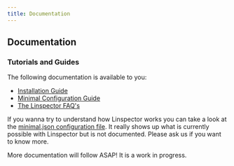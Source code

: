 ```yaml
---
title: Documentation
---
```


<h2>Documentation</h2>

<h3>Tutorials and Guides</h3>

<p>The following documentation is available to you:</p>

<ul>
  <li><a href="/documentation/installation-guide/">Installation Guide</a></li>
  <li><a href="/documentation/minimal-configuration-guide/">Minimal Configuration Guide</a></li>
  <li><a href="/documentation/faq/">The Linspector FAQ's</a></li>
</ul>

<p>If you wanna try to understand how Linspector works you can take a look at the <a href="https://github.com/linspector/linspector/blob/master/examples/minimal.json" class="ext">minimal.json configuration file</a>. It really shows up what is currently possible with Linspector but is not documented. Please ask us if you want to know more.</p>

<p>More documentation will follow ASAP! It is a work in progress.</p>
